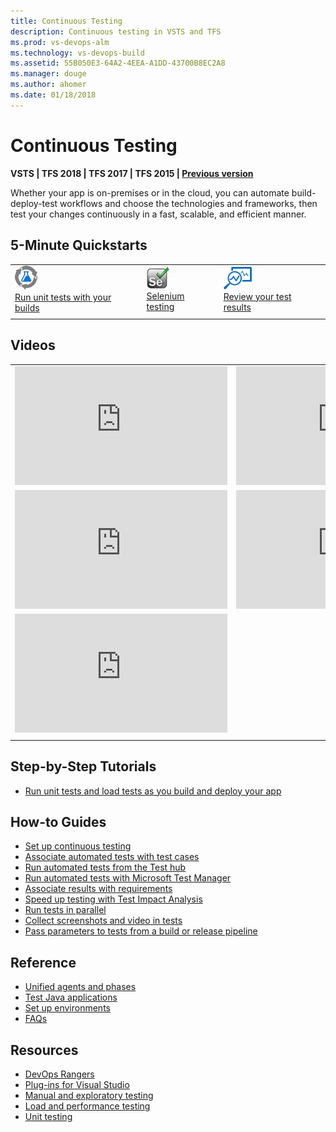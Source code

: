 ```yaml
---
title: Continuous Testing
description: Continuous testing in VSTS and TFS 
ms.prod: vs-devops-alm
ms.technology: vs-devops-build
ms.assetid: 55B050E3-64A2-4EEA-A1DD-43700B8EC2A8
ms.manager: douge
ms.author: ahomer
ms.date: 01/18/2018
---
```

[//]: # (monikerRange: ">= tfs-2015")

# Continuous Testing

**VSTS | TFS 2018 | TFS 2017 | TFS 2015 | [Previous version](https://msdn.microsoft.com/library/ee702477%28v=vs.120%29.aspx)**

Whether your app is on-premises or in the cloud, you can automate build-deploy-test workflows and 
choose the technologies and frameworks, then test your changes continuously in a fast, scalable, and efficient manner. 

## 5-Minute Quickstarts

| | | |
| --- | --- | --- |
| ![icon](_img/continuoustest-icon.png)<br />[Run unit tests with your builds](getting-started-with-continuous-testing.md) | ![icon](_img/selenium-icon.png)<br />[Selenium testing](continuous-test-selenium.md) | ![icon](_img/reviewresults-icon.png)<br />[Review your test results](review-continuous-test-results-after-build.md) |
| | | |

## Videos

| | |
| --- | --- |
| <iframe src="https://channel9.msdn.com/Events/Connect/2017/T182/player" width="340" height="190" allowFullScreen="true" frameBorder="0"></iframe> | <iframe src="https://channel9.msdn.com/Events/Build/2016/P581/player" width="340" height="190" allowFullScreen="true" frameBorder="0"></iframe> |
| <iframe src="https://channel9.msdn.com/Events/Seth-on-the-Road/That-Conference-2016/Creating-a-Software-Immune-System-for-Testing-under-DevOps/player" width="340" height="190" allowFullScreen="true" frameBorder="0"></iframe> | <iframe src="https://channel9.msdn.com/Series/Parts-Unlimited-Labs/Parts-Unlimited-Continuous-Integration/player" width="340" height="190" allowFullScreen frameBorder="0"></iframe> |
| <iframe src="https://channel9.msdn.com/Events/TechDaysOnline/UK-TechDays-Online-September-2016/Supporting-DevOps-through-testing--its-not-just-about-automating-tests/player" width="340" height="190" allowFullScreen frameBorder="0"></iframe> | |
| | |

## Step-by-Step Tutorials

* [Run unit tests and load tests as you build and deploy your app](example-continuous-testing.md)

## How-to Guides

* [Set up continuous testing](set-up-continuous-testing-builds.md)
* [Associate automated tests with test cases](associate-automated-test-with-test-case.md)
* [Run automated tests from the Test hub](run-automated-tests-from-test-hub.md)
* [Run automated tests with Microsoft Test Manager](run-automated-tests-with-microsoft-test-manager.md)
* [Associate results with requirements](associate-automated-results-with-requirements.md)
* [Speed up testing with Test Impact Analysis](test-impact-analysis.md)
* [Run tests in parallel](run-tests-in-parallel.md)
* [Collect screenshots and video in tests](collect-screenshots-and-video.md)
* [Pass parameters to tests from a build or release pipeline](reference-qa.md#pass-params)

## Reference

* [Unified agents and phases](test-with-unified-agent-and-phases.md)
* [Test Java applications](continuous-test-java.md)
* [Set up environments](set-up-continuous-test-environments-builds.md)
* [FAQs](reference-qa.md)

## Resources

* [DevOps Rangers](https://vsartestreleaseguide.codeplex.com/)
* [Plug-ins for Visual Studio](http://go.microsoft.com/fwlink/?LinkID=246630)
* [Manual and exploratory testing](../../manual-test/index.md)
* [Load and performance testing](../../load-test/index.md) 
* [Unit testing](https://docs.microsoft.com/visualstudio/test/developer-testing-scenarios)
